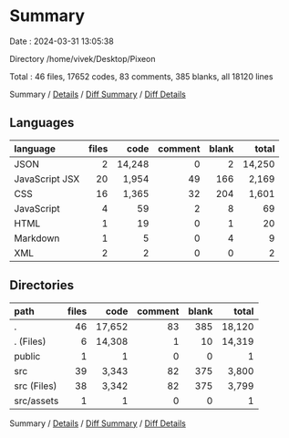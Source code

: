 # Summary

Date : 2024-03-31 13:05:38

Directory /home/vivek/Desktop/Pixeon

Total : 46 files,  17652 codes, 83 comments, 385 blanks, all 18120 lines

Summary / [Details](details.md) / [Diff Summary](diff.md) / [Diff Details](diff-details.md)

## Languages
| language | files | code | comment | blank | total |
| :--- | ---: | ---: | ---: | ---: | ---: |
| JSON | 2 | 14,248 | 0 | 2 | 14,250 |
| JavaScript JSX | 20 | 1,954 | 49 | 166 | 2,169 |
| CSS | 16 | 1,365 | 32 | 204 | 1,601 |
| JavaScript | 4 | 59 | 2 | 8 | 69 |
| HTML | 1 | 19 | 0 | 1 | 20 |
| Markdown | 1 | 5 | 0 | 4 | 9 |
| XML | 2 | 2 | 0 | 0 | 2 |

## Directories
| path | files | code | comment | blank | total |
| :--- | ---: | ---: | ---: | ---: | ---: |
| . | 46 | 17,652 | 83 | 385 | 18,120 |
| . (Files) | 6 | 14,308 | 1 | 10 | 14,319 |
| public | 1 | 1 | 0 | 0 | 1 |
| src | 39 | 3,343 | 82 | 375 | 3,800 |
| src (Files) | 38 | 3,342 | 82 | 375 | 3,799 |
| src/assets | 1 | 1 | 0 | 0 | 1 |

Summary / [Details](details.md) / [Diff Summary](diff.md) / [Diff Details](diff-details.md)